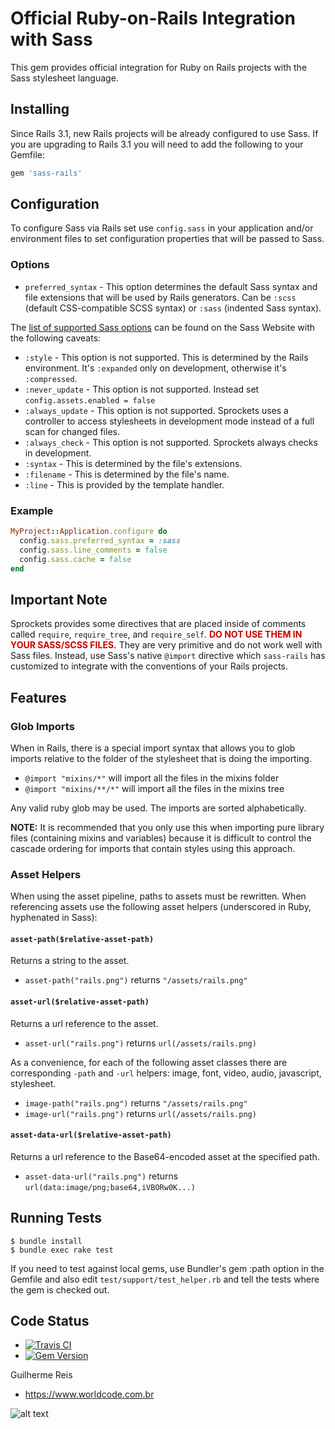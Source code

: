 # Official Ruby-on-Rails Integration with Sass

This gem provides official integration for Ruby on Rails projects with the Sass stylesheet language.

## Installing

Since Rails 3.1, new Rails projects will be already configured to use Sass. If you are upgrading to Rails 3.1 you will need to add the following to your Gemfile:

```ruby
gem 'sass-rails'
```

## Configuration

To configure Sass via Rails set use `config.sass` in your
application and/or environment files to set configuration
properties that will be passed to Sass.

### Options

- `preferred_syntax` - This option determines the default Sass syntax and file extensions that will be used by Rails generators. Can be `:scss` (default CSS-compatible SCSS syntax) or `:sass` (indented Sass syntax).

The [list of supported Sass options](http://sass-lang.com/docs/yardoc/file.SASS_REFERENCE.html#options)
can be found on the Sass Website with the following caveats:

- `:style` - This option is not supported. This is determined by the Rails environment. It's `:expanded` only on development, otherwise it's `:compressed`.
- `:never_update` - This option is not supported. Instead set `config.assets.enabled = false`
- `:always_update` - This option is not supported. Sprockets uses a controller to access stylesheets in development mode instead of a full scan for changed files.
- `:always_check` - This option is not supported. Sprockets always checks in development.
- `:syntax` - This is determined by the file's extensions.
- `:filename` - This is determined by the file's name.
- `:line` - This is provided by the template handler.

### Example
```ruby
MyProject::Application.configure do
  config.sass.preferred_syntax = :sass
  config.sass.line_comments = false
  config.sass.cache = false
end
```

## Important Note

Sprockets provides some directives that are placed inside of comments called `require`, `require_tree`, and
`require_self`. **<span style="color:#c00">DO NOT USE THEM IN YOUR SASS/SCSS FILES.</span>** They are very
primitive and do not work well with Sass files. Instead, use Sass's native `@import` directive which
`sass-rails` has customized to integrate with the conventions of your Rails projects.

## Features

### Glob Imports

When in Rails, there is a special import syntax that allows you to
glob imports relative to the folder of the stylesheet that is doing the importing.

* `@import "mixins/*"` will import all the files in the mixins folder
* `@import "mixins/**/*"` will import all the files in the mixins tree

Any valid ruby glob may be used. The imports are sorted alphabetically.

**NOTE:** It is recommended that you only use this when importing pure library
files (containing mixins and variables) because it is difficult to control the
cascade ordering for imports that contain styles using this approach.

### Asset Helpers
When using the asset pipeline, paths to assets must be rewritten.
When referencing assets use the following asset helpers (underscored in Ruby, hyphenated
in Sass):

#### `asset-path($relative-asset-path)`
Returns a string to the asset.

* `asset-path("rails.png")` returns `"/assets/rails.png"`

#### `asset-url($relative-asset-path)`
Returns a url reference to the asset.

* `asset-url("rails.png")` returns `url(/assets/rails.png)`

As a convenience, for each of the following asset classes there are
corresponding `-path` and `-url` helpers:
image, font, video, audio, javascript, stylesheet.

* `image-path("rails.png")` returns `"/assets/rails.png"`
* `image-url("rails.png")` returns `url(/assets/rails.png)`

#### `asset-data-url($relative-asset-path)`
Returns a url reference to the Base64-encoded asset at the specified path.

* `asset-data-url("rails.png")` returns `url(data:image/png;base64,iVBORw0K...)`

## Running Tests

    $ bundle install
    $ bundle exec rake test

If you need to test against local gems, use Bundler's gem :path option in the Gemfile and also edit `test/support/test_helper.rb` and tell the tests where the gem is checked out.

## Code Status

* [![Travis CI](https://api.travis-ci.org/rails/sass-rails.svg)](http://travis-ci.org/rails/sass-rails)
* [![Gem Version](https://badge.fury.io/rb/sass-rails.svg)](http://badge.fury.io/rb/sass-rails)

Guilherme Reis

* https://www.worldcode.com.br

![alt text](https://res.cloudinary.com/dgxdamqhe/image/upload/v1545168182/logo_wc_png_irc4l2.png)
